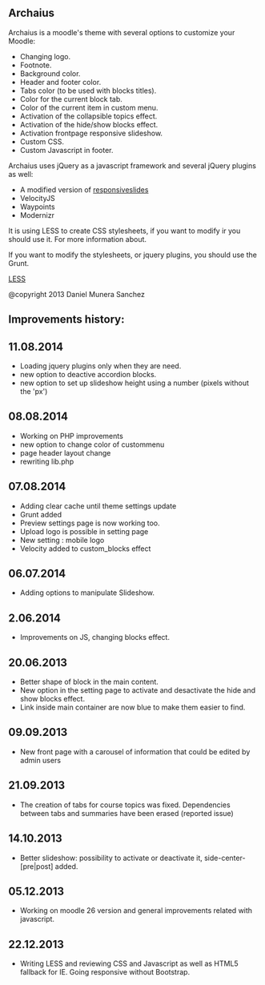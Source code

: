 Archaius
---------

Archaius is a moodle's theme with several options to customize your Moodle:

 * Changing logo.
 * Footnote.
 * Background color.
 * Header and footer color.
 * Tabs color (to be used with blocks titles).
 * Color for the current block tab.
 * Color of the current item in custom menu.
 * Activation of the collapsible topics effect.
 * Activation of the hide/show blocks effect.
 * Activation frontpage responsive slideshow.
 * Custom CSS.
 * Custom Javascript in footer.

Archaius uses jQuery as a javascript framework and several jQuery plugins as well:

* A modified version of [responsiveslides](https://github.com/dmuneras/ResponsiveSlides.js)
* VelocityJS
* Waypoints
* Modernizr 

It is using LESS to create CSS stylesheets, if you want to modify ir you should use it. For more information about.

If you want to modify the stylesheets, or jquery plugins, you should use the Grunt.

[LESS](http://lesscss.org/)

@copyright  2013 Daniel Munera Sanchez

Improvements history:
---------------------

11.08.2014
----------

* Loading jquery plugins only when they are need.
* new option to deactive accordion blocks.
* new option to set up slideshow height using a number (pixels without the 'px')


08.08.2014
----------

* Working on PHP improvements
* new option to change color of custommenu
* page header layout change
* rewriting lib.php

07.08.2014
----------

* Adding clear cache until theme settings update
* Grunt added
* Preview settings page is now working too.
* Upload logo is possible in setting page
* New setting : mobile logo
* Velocity added to custom_blocks effect 

06.07.2014
----------

* Adding options to manipulate Slideshow.

2.06.2014
---------

* Improvements on JS, changing blocks effect.

20.06.2013
----------

* Better shape of block in the main content.
* New option in the setting page to activate and desactivate the hide and show blocks effect.
* Link inside main container are now blue to make them easier to find.

09.09.2013
----------

* New front page with a carousel of information that could be edited by admin users

21.09.2013
-----------

* The creation of tabs for course topics was fixed. Dependencies between tabs and summaries have been erased (reported issue)

14.10.2013
----------

* Better slideshow: possibility to activate or deactivate it, side-center-[pre|post] added.


05.12.2013
----------

* Working on moodle 26 version and general improvements related with javascript.

22.12.2013
----------

* Writing LESS and reviewing CSS and Javascript as well as HTML5 fallback for IE.
Going responsive without Bootstrap.
